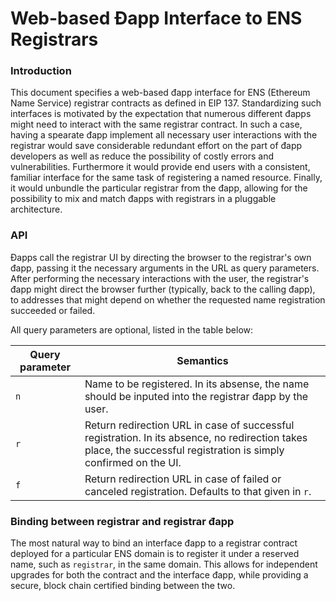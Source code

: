 # Web-based Đapp Interface to ENS Registrars

### Introduction

This document specifies a web-based đapp interface for ENS (Ethereum 
Name Service) registrar contracts as defined in EIP 137. Standardizing 
such interfaces is motivated by the expectation that numerous different 
đapps might need to interact with the same registrar contract. In such a 
case, having a spearate đapp implement all necessary user interactions 
with the registrar would save considerable redundant effort on the part 
of đapp developers as well as reduce the possibility of costly errors 
and vulnerabilities. Furthermore it would provide end users with a 
consistent, familiar interface for the same task of registering a named 
resource. Finally, it would unbundle the particular registrar from the đapp,
allowing for the possibility to mix and match đapps with registrars in
a pluggable architecture.

### API

Đapps call the registrar UI by directing the browser to the registrar's 
own đapp, passing it the necessary arguments in the URL as query 
parameters. After performing the necessary interactions with the user, the
registrar's đapp might direct the browser further (typically, back to the
calling đapp), to addresses that might depend on whether the requested
name registration succeeded or failed.

All query parameters are optional, listed in the table below:

| Query parameter | Semantics |
| --------------- | --------- |
| `n` | Name to be registered. In its absense, the name should be inputed into the registrar đapp by the user. |
| `r` | Return redirection URL in case of successful registration. In its absence, no redirection takes place, the successful registration is simply confirmed on the UI. |
| `f` | Return redirection URL in case of failed or canceled registration. Defaults to that given in `r`. |

### Binding between registrar and registrar đapp

The most natural way to bind an interface đapp to a registrar contract 
deployed for a particular ENS domain is to register it under a reserved
name, such as `registrar`, in the same domain. This allows for independent
upgrades for both the contract and the interface đapp, while providing a
secure, block chain certified binding between the two.

